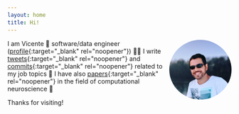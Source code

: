 ```yaml
---
layout: home
title: Hi!
---
```


<img align="right" src="foto.jpg" width="140" style="border-radius:50%;margin-left:10px;margin-bottom:10px">

I am Vicente 👋 software/data engineer
([profile](https://www.linkedin.com/in/vreyespue/){:target="\_blank" rel="noopener"}) 👨‍💻
I&nbsp;write
[tweets](https://twitter.com/vreyespue){:target="\_blank" rel="noopener"} and
[commits](https://github.com/vreyespue){:target="\_blank" rel="noopener"}
related to my job topics 🤖 I&nbsp;have also
[papers](https://scholar.google.de/citations?user=XnVpRFkAAAAJ){:target="\_blank" rel="noopener"}
in the field of computational neuroscience 🧠

Thanks for visiting!

